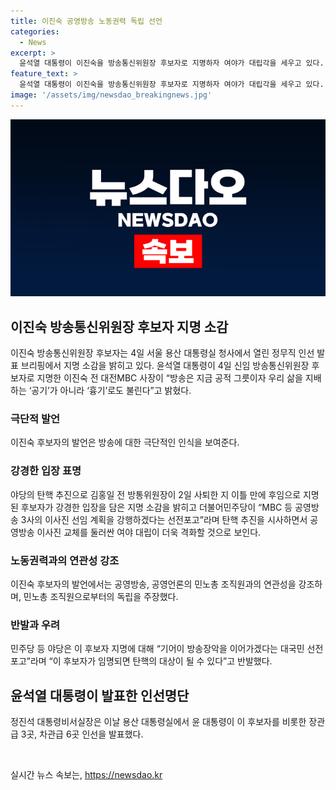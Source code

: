 ```yaml
---
title: 이진숙 공영방송 노동권력 독립 선언
categories:
  - News
excerpt: >
  윤석열 대통령이 이진숙을 방송통신위원장 후보자로 지명하자 여야가 대립각을 세우고 있다. 이진숙은 공영방송의 이사들을 새로 선임해야 한다며 노동권력에서 독립해야 한다는 주장을 내세웠고, 야당은 방송장악의 선전포고라며 반발하고 있다. 이에 더해 금융위원장과 환경부 장관 후보자로는 각각 김병환과 김완섭이 지명되었다.
feature_text: >
  윤석열 대통령이 이진숙을 방송통신위원장 후보자로 지명하자 여야가 대립각을 세우고 있다. 이진숙은 공영방송의 이사들을 새로 선임해야 한다며 노동권력에서 독립해야 한다는 주장을 내세웠고, 야당은 방송장악의 선전포고라며 반발하고 있다. 이에 더해 금융위원장과 환경부 장관 후보자로는 각각 김병환과 김완섭이 지명되었다.
image: '/assets/img/newsdao_breakingnews.jpg'
---
```


<p><img src="/assets/img/newsdao_breakingnews.jpg" alt="cryptoinkorea 속보" /></p>

<h2 data-ke-size="size26">이진숙 방송통신위원장 후보자 지명 소감</h2>

<p data-ke-size="size16">이진숙 방송통신위원장 후보자는 4일 서울 용산 대통령실 청사에서 열린 정무직 인선 발표 브리핑에서 지명 소감을 밝히고 있다. 윤석열 대통령이 4일 신임 방송통신위원장 후보자로 지명한 이진숙 전 대전MBC 사장이 “방송은 지금 공적 그릇이자 우리 삶을 지배하는 ‘공기’가 아니라 ‘흉기’로도 불린다”고 밝혔다.</p>

<h3><b>극단적 발언</b></h3>

<p data-ke-size="size16">이진숙 후보자의 발언은 방송에 대한 극단적인 인식을 보여준다.</p>

<h3><b>강경한 입장 표명</b></h3>

<p data-ke-size="size16">야당의 탄핵 추진으로 김홍일 전 방통위원장이 2일 사퇴한 지 이틀 만에 후임으로 지명된 후보자가 강경한 입장을 담은 지명 소감을 밝히고 더불어민주당이 “MBC 등 공영방송 3사의 이사진 선임 계획을 강행하겠다는 선전포고”라며 탄핵 추진을 시사하면서 공영방송 이사진 교체를 둘러싼 여야 대립이 더욱 격화할 것으로 보인다.</p>

<h3><b>노동권력과의 연관성 강조</b></h3>

<p data-ke-size="size16">이진숙 후보자의 발언에서는 공영방송, 공영언론의 민노총 조직원과의 연관성을 강조하며, 민노총 조직원으로부터의 독립을 주장했다.</p>

<h3><b>반발과 우려</b></h3>

<p data-ke-size="size16">민주당 등 야당은 이 후보자 지명에 대해 “기어이 방송장악을 이어가겠다는 대국민 선전포고”라며 “이 후보자가 임명되면 탄핵의 대상이 될 수 있다”고 반발했다.</p>

<h2 data-ke-size="size26">윤석열 대통령이 발표한 인선명단</h2>

<p data-ke-size="size16">정진석 대통령비서실장은 이날 용산 대통령실에서 윤 대통령이 이 후보자를 비롯한 장관급 3곳, 차관급 6곳 인선을 발표했다.</p>

<p data-ke-size="size16">&nbsp;</p>
실시간 뉴스 속보는, <a href="https://newsdao.kr" rel="dofollow">https://newsdao.kr</a>


